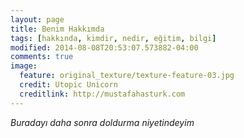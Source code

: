 ```yaml
---
layout: page
title: Benim Hakkımda
tags: [hakkında, kimdir, nedir, eğitim, bilgi]
modified: 2014-08-08T20:53:07.573882-04:00
comments: true
image:
  feature: original_texture/texture-feature-03.jpg
  credit: Utopic Unicorn
  creditlink: http://mustafahasturk.com
---
```


*Buradayı daha sonra doldurma niyetindeyim*